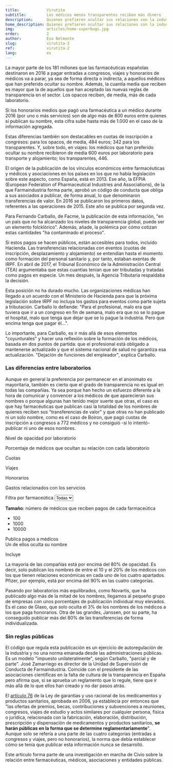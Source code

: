 ```yaml
---
title:            Virutita
subtitle:         Los médicos menos transparentes reciben más dinero
description:      Quienes prefieren ocultar sus relaciones con la industria reciben, de media, cantidades mayores que los que aceptan ser transparentes
home_description: Quienes prefieren ocultar sus relaciones con la industria reciben, de media, cantidades mayores que los que aceptan ser transparentes
img:              articles/home-superbugs.jpg
order:            2
author:           Eva Belmonte
slug:             virutita-2
ref:              virutita-2
lang:             es
---
```


<div class="container page-content" markdown="1">
  <div class="page-content-container" markdown="1">
La mayor parte de los 181 millones que las farmacéuticas españolas destinaron en 2016 a pagar entradas a congresos, viajes y honorarios de médicos va a parar, ya sea de forma directa o indirecta, a aquellos médicos que han preferido ocultar su nombre. Además, la cuantía media que reciben es mayor que la de aquellos que han aceptado las nuevas reglas de transparencia en el sector. Los opacos reciben, de media, más de cada laboratorio. 

Si los honorarios medios que pagó una farmacéutica a un médico durante 2016 (por uno o más servicios) son de algo más de 800 euros entre quienes sí publican su nombre, esta cifra sube hasta más de 1.000 en el caso de la información agregada. 

Estas diferencias también son destacables en cuotas de inscripción a congresos: para los opacos, de media, 484 euros; 342 para los transparentes. Y, sobre todo, en viajes: los médicos que han preferido ocultar su nombre recibieron de media 600 euros por laboratorio para transporte y alojamiento; los transparentes, 446.

El origen de la publicación de los vínculos económicos entre farmacéuticas y médicos y asociaciones en los países en los que no había legislación sobre este aspecto, como España, está en 2013. Ese año, la EFPIA (European Federation of Pharmaceutical Industries and Associations), de la que Farmaindustria forma parte, aprobó un código de conducta que obliga a sus asociados a publicar, de forma anual, lo que denominaron transferencias de valor. En 2016 se publicaron los primeros datos, referentes a las operaciones de 2015. Este año se publica por segunda vez.

Para Fernando Carballo, de Facme, la publicación de esta información, "en un país que no ha alcanzado los niveles de transparencia global, puede ser un elemento folcklórico". Además, añade, la polémica por cómo cotizan estas cantidades "ha contaminado el proceso".

Si estos pagos se hacen públicos, están accesibles para todos, incluido Hacienda. Las transferencias relacionadas con eventos (cuotas de inscripción, desplazamiento y alojamiento) se entendían hasta el momento como formación del personal sanitario y, por tanto, estaban exentas de IRPF. En abril de 2017, el Tribunal Económico de la Administración Central (TEA) argumentaba que estas cuantías tenían que ser tributadas y tratadas como pagos en especie. Un mes después, la Agencia Tributaria respaldaba la decisión.

Esta posición no ha durado mucho. Las organizaciones médicas han llegado a un acuerdo con el Ministerio de Hacienda para que la próxima legislación sobre IRPF no incluya los gastos para eventos como parte sujeta a tributación. Carballo lo defiende: "Para el profesional, malo era que tuviera que ir a un congreso en fin de semana, malo era que no se lo pague el hospital, malo que tenga que dejar que se lo pague la industria. Pero que encima tenga que pagar él...".

Lo importante, para Carballo, es ir más allá de esos elementos "coyunturales" y hacer una reflexión sobre la formación de los médicos, basada en dos puntos de partida: que el profesional está obligado a mantenerse actualizado y que el sistema nacional de salud no garantiza esa actualización. "Dejación de funciones del empleador", explica Carballo.

### Las diferencias entre laboratorios

Aunque en general la preferencia por permanecer en el anonimato es mayoritaria, también es cierto que el grado de transparencia no es igual en todas las compañías. Ya sea porque han hecho un esfuerzo diferente a la hora de comunicar y convencer a los médicos de que aparecieran sus nombres o porque algunas han tenido mejor suerte que otras, el caso es que hay farmacéuticas que publican casi la totalidad de los nombres de quienes reciben sus "transferencias de valor" y que otras no han publicado ni un solo nombre, como es el caso de Boiron, que pagó cuotas de inscripción a congresos a 772 médicos y no consiguió -si lo intentó- publicar ni uno de esos nombres. 
</div>

<div class="graph-container pharma-transfers-container">
  <p class="graph-container-caption">Nivel de opacidad por laboratorio</p>

  <p>Porcentaje de médicos que ocultan su relación con cada laboratorio</p>
  <ul class="legend"></ul>
  
  <p class="graph-container-title">Cuotas</p>
  <div id="pharma-transfers-charges" class="pharma-transfers beeswarm-graph"></div>

  <p class="graph-container-title">Viajes</p>
  <div id="pharma-transfers-travels" class="pharma-transfers beeswarm-graph"></div>

  <p class="graph-container-title">Honorarios</p>
  <div id="pharma-transfers-fees" class="pharma-transfers beeswarm-graph"></div>

  <p class="graph-container-title">Gastos relacionados con los servicios</p>
  <div id="pharma-transfers-relateds" class="pharma-transfers beeswarm-graph"></div>

  <div class="row pharma-transfers-footer">
    <div class="col-sm-4">
      <div id="pharma-selector" class="form-group">
        <label>Filtra por farmaceútica</label>
        <select class="form-control">
          <option value="-1">Todas</option>
        </select>
      </div>
    </div>
    <div class="size-legend col-sm-8">
      <p><strong>Tamaño</strong>: número de médicos que reciben pagos de cada farmaceútica</p>
      <ul>
        <li class="sm"><span class="circle"></span> 100</li>
        <li class="m"><span class="circle"></span> 1000</li>
        <li class="l"><span class="circle"></span> 10000</li>
      </ul>
    </div>
  </div>
 
  <div id="pharma-transfers-tooltip" class="tooltip top" role="tooltip">
    <div class="tooltip-arrow"></div>
    <div class="tooltip-inner">
      <p class="title"></p>
      <div class="description">
        <p>Publica pagos a <span class="total"></span> médicos<br/>Un <span class="value"></span> de ellos oculta su nombre</p>
        <p class="subsidiaries-cont">Incluye <span class="subsidiaries"></span></p>
      </div>
    </div>
  </div>
</div>

<div class="page-content-container" markdown="1">
La mayoría de las compañías está por encima del 80% de opacidad. Es decir, solo publican los nombres de entre el 10 y el 20% de los médicos con los que tienen relaciones económicas en cada uno de los cuatro apartados. Pfizer, por ejemplo, está por encima del 90% en las cuatro categorías.

Pasando por laboratorios más equilibrados, como Novartis, que ha publicado algo más de la mitad de los nombres, llegamos al pequeño grupo de empresas con unos porcentajes de publicación individual muy elevados. Es el caso de Glaxo, que solo oculta el 3% de los nombres de los médicos a los que paga honorarios. Otra de las grandes, Janssen, por su parte, ha conseguido publicar más del 80% de las transferencias de forma individualizada.

### Sin reglas públicas

El código que regula esta publicación es un ejercicio de autoregulación de la industria y no una norma emanada desde las administraciones públicas. Es un modelo "impuesto unilateralmente", según Carballo, "parcial y de parte". José Zamarriego es director de la Unidad de Supervisión de Conducta de Farmaindustria. Coincide con el presidente de las asociaciones cientificas en la falta de cultura de la transparencia en España pero afirma que, si se aprueba un reglamento que lo regule, tiene que ir más allá de lo que ellos han creado y no dar pasos atrás.

El [artículo 76](https://www.boe.es/buscar/act.php?id=BOE-A-2006-13554#a76
) de la Ley de garantías y uso racional de los medicamentos y productos sanitarios, aprobada en 2006, ya establecía por entonces que "las ofertas de premios, becas, contribuciones y subvenciones a reuniones, congresos, viajes de estudio y actos similares por cualquier persona, física o jurídica, relacionada con la fabricación, elaboración, distribución, prescripción y dispensación de medicamentos y productos sanitarios, **se harán públicas en la forma que se determine reglamentariamente**". Aunque solo se refería a una parte de las cuatro categorías (entradas a congresos y viajes, pero no honorarios), la norma que debía establecer cómo se tenía que publicar esta información nunca se desarrolló.

<p class="credits" markdown="1">Este artículo forma parte de una investigación en marcha de Civio sobre la relación entre farmacéuticas, médicos, asociaciones y entidades públicas.</p>

</div>
</div>